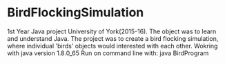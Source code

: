 # BirdFlockingSimulation
1st Year Java project University of York(2015-16). The object was to learn and understand Java. The project was to create a bird flocking simulation, where individual 'birds' objects would interested with each other. 
Wokring with java version 1.8.0_65
Run on command line with:
java BirdProgram
